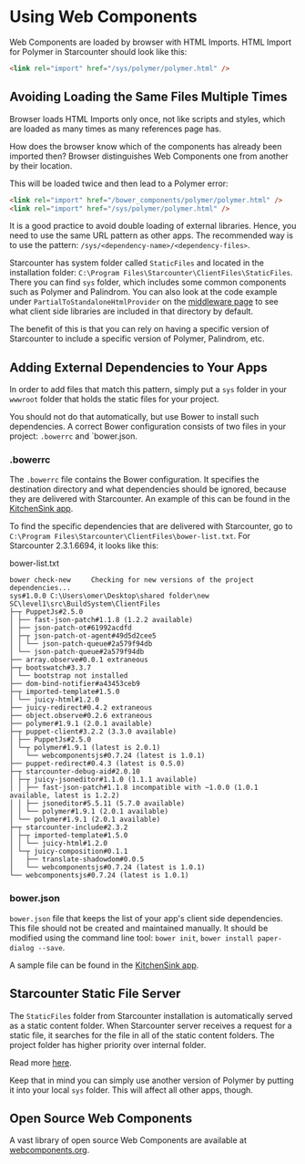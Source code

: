 # Using Web Components

Web Components are loaded by browser with HTML Imports. HTML Import for Polymer in Starcounter should look like this:

```html
<link rel="import" href="/sys/polymer/polymer.html" />
```

## Avoiding Loading the Same Files Multiple Times

Browser loads HTML Imports only once, not like scripts and styles, which are loaded as many times as many references page has.

How does the browser know which of the components has already been imported then? Browser distinguishes Web Components one from another by their location. 

This will be loaded twice and then lead to a Polymer error:
```html
<link rel="import" href="/bower_components/polymer/polymer.html" />
<link rel="import" href="/sys/polymer/polymer.html" />
```

It is a good practice to avoid double loading of external libraries. Hence, you need to use the same URL pattern as other apps. The recommended way is to use the pattern: `/sys/<dependency-name>/<dependency-files>`.

Starcounter has system folder called `StaticFiles` and located in the installation folder: `C:\Program Files\Starcounter\ClientFiles\StaticFiles`. There you can find `sys` folder, which includes some common components such as Polymer and Palindrom. You can also look at the code example under `PartialToStandaloneHtmlProvider` on the [middleware page](/guides/network/middleware/) to see what client side libraries are included in that directory by default.

The benefit of this is that you can rely on having a specific version of Starcounter to include a specific version of Polymer, Palindrom, etc.

## Adding External Dependencies to Your Apps

In order to add files that match this pattern, simply put a `sys` folder in your `wwwroot` folder that holds the static files for your project.

You should not do that automatically, but use Bower to install such dependencies. A correct Bower configuration consists of two files in your project: `.bowerrc` and `bower.json.

### .bowerrc

The `.bowerrc` file contains the Bower configuration. It specifies the destination directory and what dependencies should be ignored, because they are delivered with Starcounter. An example of this can be found in the [KitchenSink app](https://github.com/StarcounterApps/KitchenSink/blob/master/src/KitchenSink/.bowerrc).

To find the specific dependencies that are delivered with Starcounter, go to `C:\Program Files\Starcounter\ClientFiles\bower-list.txt`. For Starcounter 2.3.1.6694, it looks like this:

<div class="code-name">bower-list.txt</div>

```
bower check-new     Checking for new versions of the project dependencies...
sys#1.0.0 C:\Users\omer\Desktop\shared folder\new SC\level1\src\BuildSystem\ClientFiles
├─┬ PuppetJs#2.5.0
│ ├── fast-json-patch#1.1.8 (1.2.2 available)
│ ├── json-patch-ot#61992acdfd
│ ├─┬ json-patch-ot-agent#49d5d2cee5
│ │ └── json-patch-queue#2a579f94db
│ └── json-patch-queue#2a579f94db
├── array.observe#0.0.1 extraneous
├─┬ bootswatch#3.3.7
│ └── bootstrap not installed
├── dom-bind-notifier#a43453ceb9
├─┬ imported-template#1.5.0
│ └── juicy-html#1.2.0
├── juicy-redirect#0.4.2 extraneous
├── object.observe#0.2.6 extraneous
├── polymer#1.9.1 (2.0.1 available)
├─┬ puppet-client#3.2.2 (3.3.0 available)
│ ├── PuppetJs#2.5.0
│ └─┬ polymer#1.9.1 (latest is 2.0.1)
│   └── webcomponentsjs#0.7.24 (latest is 1.0.1)
├── puppet-redirect#0.4.3 (latest is 0.5.0)
├─┬ starcounter-debug-aid#2.0.10
│ ├─┬ juicy-jsoneditor#1.1.0 (1.1.1 available)
│ │ ├── fast-json-patch#1.1.8 incompatible with ~1.0.0 (1.0.1 available, latest is 1.2.2)
│ │ ├── jsoneditor#5.5.11 (5.7.0 available)
│ │ └── polymer#1.9.1 (2.0.1 available)
│ └── polymer#1.9.1 (2.0.1 available)
├─┬ starcounter-include#2.3.2
│ ├─┬ imported-template#1.5.0
│ │ └── juicy-html#1.2.0
│ └─┬ juicy-composition#0.1.1
│   ├── translate-shadowdom#0.0.5
│   └── webcomponentsjs#0.7.24 (latest is 1.0.1)
└── webcomponentsjs#0.7.24 (latest is 1.0.1)

```

### bower.json

`bower.json` file that keeps the list of your app's client side dependencies. This file should not be created and maintained manually. It should be modified using the command line tool: `bower init`, `bower install paper-dialog --save`.

A sample file can be found in the [KitchenSink app](https://github.com/StarcounterApps/KitchenSink/blob/master/src/KitchenSink/bower.json).
 
## Starcounter Static File Server

The `StaticFiles` folder from Starcounter installation is automatically served as a static content folder. When Starcounter server receives a request for a static file, it searches for the file in all of the static content folders. The project folder has higher priority over internal folder.

Read more [here](/guides/network/static-file-server/).

Keep that in mind you can simply use another version of Polymer by putting it into your local `sys` folder. This will affect all other apps, though.

## Open Source Web Components

A vast library of open source Web Components are available at [webcomponents.org](https://www.webcomponents.org/). 